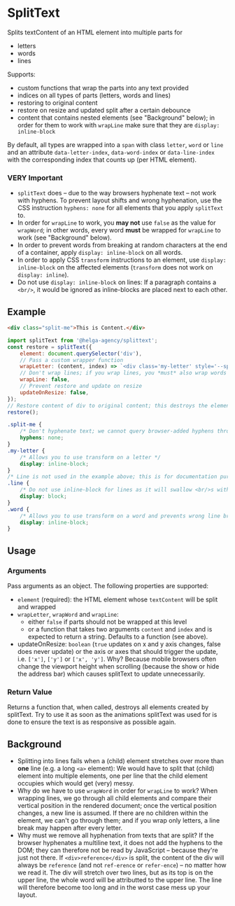 # SplitText

Splits textContent of an HTML element into multiple parts for
- letters
- words
- lines

Supports:
- custom functions that wrap the parts into any text provided
- indices on all types of parts (letters, words and lines)
- restoring to original content
- restore on resize and updated split after a certain debounce
- content that contains nested elements (see "Background" below); in order for them to work with
`wrapLine` make sure that they are `display: inline-block`

By default, all types are wrapped into a `span` with class `letter`, `word` or `line` and an 
attribute `data-letter-index`, `data-word-index` or `data-line-index` with the corresponding
index that counts up (per HTML element).

### VERY Important
- `splitText` does – due to the way browsers hyphenate text – not work with hyphens. To prevent
layout shifts and wrong hyphenation, use the CSS instruction `hyphens: none` for all elements 
that you apply `splitText` to.
- In order for `wrapLine` to work, you **may not** use `false` as the value for 
`wrapWord`; in other words, every word **must** be wrapped for `wrapLine` to work (see "Background"
below). 
- In order to prevent words from breaking at random characters at the end of a container,
apply `display: inline-block` on all words.
- In order to apply CSS `transform` instructions to an element, use `display: inline-block` on the
affected elements (`transform` does not work on `display: inline`).
- Do not use `display: inline-block` on lines: If a paragraph contains a `<br/>`, it would be
ignored as inline-blocks are placed next to each other.

## Example

```html
<div class="split-me">This is Content.</div>
```

```javascript
import splitText from '@helga-agency/splittext';
const restore = splitText({
    element: document.querySelector('div'),
    // Pass a custom wrapper function
    wrapLetter: (content, index) => `<div class='my-letter' style='--splitTextIndex: ${index}'>${content}</div>`,
    // Don't wrap lines; if you wrap lines, you *must* also wrap words
    wrapLine: false,
    // Prevent restore and update on resize
    updateOnResize: false,
});
// Restore content of div to original content; this destroys the elements created by splitText.
restore();
```

```css
.split-me {
    /* Don't hyphenate text; we cannot query browser-added hyphens through JS */
    hyphens: none;
}
.my-letter {
    /* Allows you to use transform on a letter */
    display: inline-block;
}
/* Line is not used in the example above; this is for documentation purposes only */
.line {
    /* Do not use inline-block for lines as it will swallow <br/>s within a line */
    display: block;
}
.word {
    /* Allows you to use transform on a word and prevents wrong line breaks */
    display: inline-block;
}
```


## Usage

### Arguments
Pass arguments as an object. The following properties are supported: 
- `element` (required): the HTML element whose `textContent` will be split and wrapped
- `wrapLetter`, `wrapWord` and `wrapLine`: 
    - either `false` if parts should not be wrapped at this level
    - or a function that takes two arguments `content` and `index` and is expected to return a
    string. Defaults to a function (see above).
- updateOnResize: `boolean` (`true` updates on x and y axis changes, false does never update) or
  the axis or axes that should trigger the update, i.e. `['x']`, `['y']` or `['x', 'y']`. Why?
  Because mobile browsers often change the viewport height when scrolling (because the show or
  hide the address bar) which causes splitText to update unnecessarily.

### Return Value

Returns a function that, when called, destroys all elements created by splitText. Try to use it
as soon as the animations splitText was used for is done to ensure the text is as responsive
as possible again.


## Background
- Splitting into lines fails when a (child) element stretches over more than **one** line (e.g.
a long `<a>` element): We would have to split that (child) element into multiple elements,
one per line that the child element occupies which would get (very) messy.
- Why do we have to use `wrapWord` in order for `wrapLine` to work? When wrapping lines, we 
go through all child elements and compare their vertical position
in the rendered document; once the vertical position changes, a new line is assumed. If there
are no children within the element, we can't go through them; and if you wrap only letters, a
line break may happen after every letter.
- Why must we remove all hyphenation from texts that are split? If the browser hyphenates a
multiline text, it does not add the hyphens to the DOM; they can therefore not be read by
JavaScript – because they're just not there. If `<div>reference</div>` is split, the content of the
div will always be `reference` (and not `ref-erence` or `refer-ence`) – no matter how we read it.
The div will stretch over two lines, but as its top is on the upper line, the whole word will
be attributted to the upper line. The line will therefore become too long and in the worst case
mess up your layout.